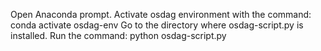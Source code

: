 Open Anaconda prompt.
Activate osdag environment with the command: conda activate osdag-env
Go to the directory where osdag-script.py is installed.
Run the command: python osdag-script.py

